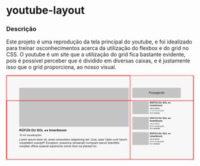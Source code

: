 # youtube-layout

### Descrição
Este projeto é uma reprodução da tela principal do youtube, e foi idealizado para treinar osconhecimentos acerca da utilização 
do flexbox e do grid no CSS. 
O youtube é um site que a utilização do grid fica bastante evidente, pois é possível perceber que é dividido em diversas caixas,
e é justamente isso que o grid proporciona, ao nosso visual.


<img src="./src/design/design-youtube.png">
